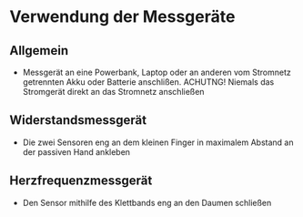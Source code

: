 # Verwendung der Messgeräte
## Allgemein
- Messgerät an eine Powerbank, Laptop oder an anderen vom Stromnetz getrennten Akku oder Batterie anschlißen. ACHUTNG! Niemals das Stromgerät direkt an das Stromnetz anschließen

## Widerstandsmessgerät
- Die zwei Sensoren eng an dem kleinen Finger in maximalem Abstand an der passiven Hand ankleben 

## Herzfrequenzmessgerät
- Den Sensor mithilfe des Klettbands eng an den Daumen schließen
